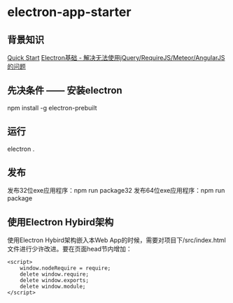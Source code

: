 # electron-app-starter

## 背景知识

[Quick Start](./docs/quick-start.md)
[Electron基础 - 解决无法使用jQuery/RequireJS/Meteor/AngularJS 的问题](./docs/issue01.md)

## 先决条件 —— 安装electron
npm install -g electron-prebuilt  

## 运行
electron .

## 发布
发布32位exe应用程序：npm run package32
发布64位exe应用程序：npm run package




## 使用Electron Hybird架构

使用Electron Hybird架构嵌入本Web App的时候，需要对项目下/src/index.html文件进行少许改进。要在页面head节内增加：  

<!--这里用来适配Electron : begin  -->
    <script>
        window.nodeRequire = require;
        delete window.require;
        delete window.exports;
        delete window.module;
    </script>
<!--这里用来适配Electron : end  -->





